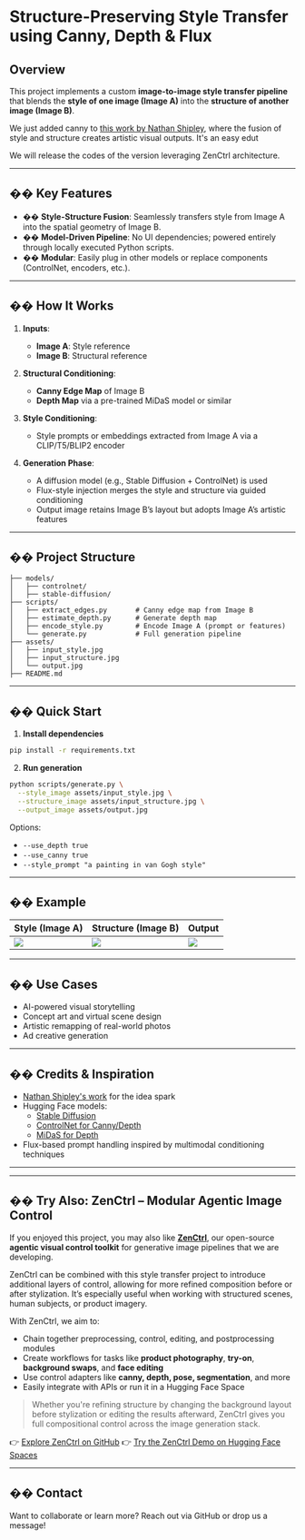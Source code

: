 # Structure-Preserving Style Transfer using Canny, Depth & Flux

## Overview

This project implements a custom **image-to-image style transfer pipeline** that blends the **style of one image (Image A)** into the **structure of another image (Image B)**. 

We just added canny to  [this work by Nathan Shipley](https://gist.github.com/nathanshipley/7a9ac1901adde76feebe58d558026f68), where the fusion of style and structure creates artistic visual outputs. It's an easy edut 

We will release the codes of the version leveraging ZenCtrl architecture.

---

## �� Key Features

- �� **Style-Structure Fusion**: Seamlessly transfers style from Image A into the spatial geometry of Image B.
- �� **Model-Driven Pipeline**: No UI dependencies; powered entirely through locally executed Python scripts.
- �� **Modular**: Easily plug in other models or replace components (ControlNet, encoders, etc.).

---

## �� How It Works

1. **Inputs**:
   - **Image A**: Style reference
   - **Image B**: Structural reference

2. **Structural Conditioning**:
   - **Canny Edge Map** of Image B
   - **Depth Map** via a pre-trained MiDaS model or similar

3. **Style Conditioning**:
   - Style prompts or embeddings extracted from Image A via a CLIP/T5/BLIP2 encoder

4. **Generation Phase**:
   - A diffusion model (e.g., Stable Diffusion + ControlNet) is used
   - Flux-style injection merges the style and structure via guided conditioning
   - Output image retains Image B’s layout but adopts Image A’s artistic features

---

## �� Project Structure

```
├── models/
│   ├── controlnet/
│   ├── stable-diffusion/
├── scripts/
│   ├── extract_edges.py       # Canny edge map from Image B
│   ├── estimate_depth.py      # Generate depth map
│   ├── encode_style.py        # Encode Image A (prompt or features)
│   └── generate.py            # Full generation pipeline
├── assets/
│   ├── input_style.jpg
│   ├── input_structure.jpg
│   └── output.jpg
├── README.md
```

---

## �� Quick Start

1. **Install dependencies**

```bash
pip install -r requirements.txt
```

2. **Run generation**

```bash
python scripts/generate.py \
  --style_image assets/input_style.jpg \
  --structure_image assets/input_structure.jpg \
  --output_image assets/output.jpg
```

Options:
- `--use_depth true`
- `--use_canny true`
- `--style_prompt "a painting in van Gogh style"`

---

## �� Example

| Style (Image A) | Structure (Image B) | Output |
|----------------|---------------------|--------|
| ![](assets/input_style.jpg) | ![](assets/input_structure.jpg) | ![](assets/output.jpg) |

---

## �� Use Cases

- AI-powered visual storytelling
- Concept art and virtual scene design
- Artistic remapping of real-world photos
- Ad creative generation

---

## �� Credits & Inspiration

- [Nathan Shipley's work](https://gist.github.com/nathanshipley/7a9ac1901adde76feebe58d558026f68) for the idea spark
- Hugging Face models:
  - [Stable Diffusion](https://huggingface.co/CompVis/stable-diffusion-v1-4)
  - [ControlNet for Canny/Depth](https://huggingface.co/lllyasviel/ControlNet)
  - [MiDaS for Depth](https://huggingface.co/Intel/dpt-large)
- Flux-based prompt handling inspired by multimodal conditioning techniques

---

---

## �� Try Also: ZenCtrl – Modular Agentic Image Control

If you enjoyed this project, you may also like [**ZenCtrl**](https://github.com/FotographerAI/ZenCtrl), our open-source **agentic visual control toolkit** for generative image pipelines that we are developing.

ZenCtrl can be combined with this style transfer project to introduce additional layers of control, allowing for more refined composition before or after stylization. It’s especially useful when working with structured scenes, human subjects, or product imagery.

With ZenCtrl, we aim to:
- Chain together preprocessing, control, editing, and postprocessing modules
- Create workflows for tasks like **product photography**, **try-on**, **background swaps**, and **face editing**
- Use control adapters like **canny, depth, pose, segmentation**, and more
- Easily integrate with APIs or run it in a Hugging Face Space

> Whether you're refining structure by changing the background layout before stylization or editing the results afterward, ZenCtrl gives you full compositional control across the image generation stack.

👉 [Explore ZenCtrl on GitHub](https://github.com/FotographerAI/ZenCtrl)
👉 [Try the ZenCtrl Demo on Hugging Face Spaces](https://huggingface.co/spaces/fotographerai/ZenCtrl)

---


## �� Contact

Want to collaborate or learn more? Reach out via GitHub or drop us a message!